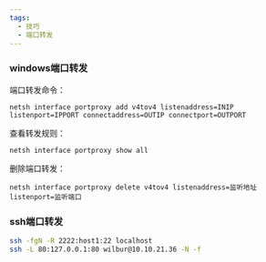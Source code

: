 ```yaml
---
tags:
  - 技巧
  - 端口转发
---
```

### windows端口转发

端口转发命令：
```
netsh interface portproxy add v4tov4 listenaddress=INIP listenport=IPPORT connectaddress=OUTIP connectport=OUTPORT
```

查看转发规则：
```
netsh interface portproxy show all
```

删除端口转发：
```
netsh interface portproxy delete v4tov4 listenaddress=监听地址 listenport=监听端口
```

### ssh端口转发

```bash
ssh -fgN -R 2222:host1:22 localhost
ssh -L 80:127.0.0.1:80 wilbur@10.10.21.36 -N -f
```
